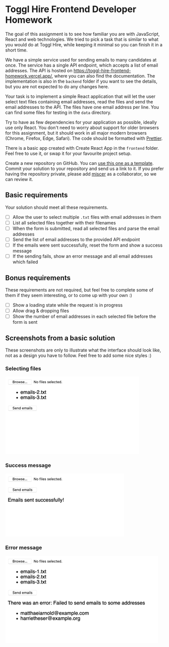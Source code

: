 # Toggl Hire Frontend Developer Homework

The goal of this assignment is to see how familiar you are with JavaScript, React and web technologies. We tried to pick a task that is similar to what you would do at Toggl Hire, while keeping it minimal so you can finish it in a short time.

We have a simple service used for sending emails to many candidates at once. The service has a single API endpoint, which accepts a list of email addresses. The API is hosted on https://toggl-hire-frontend-homework.vercel.app/, where you can also find the documentation. The implementation is also in the `backend` folder if you want to see the details, but you are not expected to do any changes here.

Your task is to implement a simple React application that will let the user select text files containing email addresses, read the files and send the email addresses to the API. The files have one email address per line. You can find some files for testing in the `data` directory.

Try to have as few dependencies for your application as possible, ideally use only React. You don't need to worry about support for older browsers for this assignment, but it should work in all major modern browsers (Chrome, Firefox, Edge, Safari). The code should be formatted with [Prettier](https://prettier.io).

There is a basic app created with Create React App in the `frontend` folder. Feel free to use it, or swap it for your favourite project setup.

Create a new repository on GitHub. You can [use this one as a template](https://github.com/togglhire/frontend-homework/generate). Commit your solution to your repository and send us a link to it. If you prefer having the repository private, please add [miscer](https://github.com/miscer) as a collaborator, so we can review it.

## Basic requirements

Your solution should meet all these requirements.

- [ ] Allow the user to select multiple `.txt` files with email addresses in them
- [ ] List all selected files together with their filenames
- [ ] When the form is submitted, read all selected files and parse the email addresses
- [ ] Send the list of email addresses to the provided API endpoint
- [ ] If the emails were sent successfully, reset the form and show a success message
- [ ] If the sending fails, show an error message and all email addresses which failed

## Bonus requirements

These requirements are not required, but feel free to complete some of them if they seem interesting, or to come up with your own :)

- [ ] Show a loading state while the request is in progress
- [ ] Allow drag & dropping files
- [ ] Show the number of email addresses in each selected file before the form is sent

## Screenshots from a basic solution

These screenshots are only to illustrate what the interface should look like, not as a design you have to follow. Feel free to add some nice styles :)

### Selecting files

<img src="images/screenshot-1.png" width="424">

### Success message

<img src="images/screenshot-2.png" width="376">

### Error message

<img src="images/screenshot-3.png" width="485">
